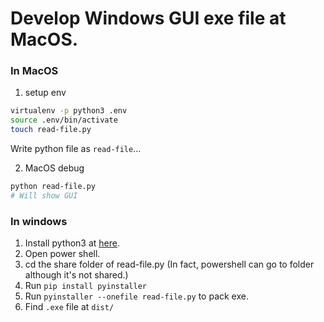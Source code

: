 # Develop Windows GUI exe file at MacOS.

### In MacOS

1. setup env

```bash
virtualenv -p python3 .env
source .env/bin/activate
touch read-file.py
```

Write python file as `read-file`...

2. MacOS debug

```bash
python read-file.py
# Will show GUI
```

### In windows

1. Install python3 at [here](https://www.python.org/downloads/windows/).
2. Open power shell.
3. cd the share folder of read-file.py (In fact, powershell can go to folder although it's not shared.)
4. Run `pip install pyinstaller`
5. Run `pyinstaller --onefile read-file.py` to pack exe.
6. Find `.exe` file at `dist/`